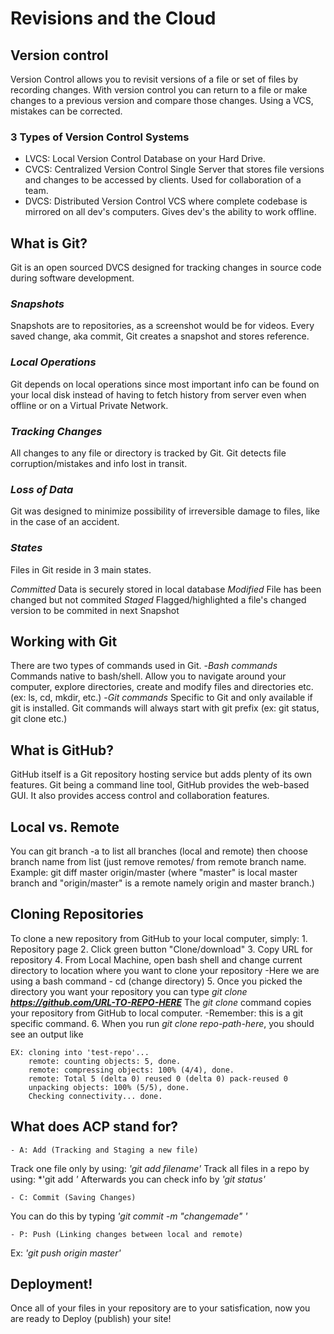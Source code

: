 # **Revisions and the Cloud**

## **Version control**

Version Control allows you to revisit versions of a file or set of files by recording changes. With version control you can return to a file or make changes to a previous version and compare those changes. Using a VCS, mistakes can be corrected.

### **3 Types of Version Control Systems**
- LVCS: Local Version Control
    Database on your Hard Drive.
- CVCS: Centralized Version Control
    Single Server that stores file versions and changes to be accessed by clients. Used for collaboration of a team.
- DVCS: Distributed Version Control
    VCS where complete codebase is mirrored on all dev's computers. Gives dev's the ability to work offline.

## **What is Git?**

Git is an open sourced DVCS designed for tracking changes in source code during software development. 

### ***Snapshots***

Snapshots are to repositories, as a screenshot would be for videos. Every saved change, aka commit, Git creates a snapshot and stores reference.

### ***Local Operations***

Git depends on local operations since most important info can be found on your local disk instead of having to fetch history from server even when offline or on a Virtual Private Network.

### ***Tracking Changes***

All changes to any file or directory is tracked by Git. Git detects file corruption/mistakes and info lost in transit.

### ***Loss of Data***

Git was designed to minimize possibility of irreversible damage to files, like in the case of an accident.

### ***States***

Files in Git reside in 3 main states.

*Committed*
Data is securely stored in local database
*Modified*
File has been changed but not commited
*Staged*
Flagged/highlighted a file's changed version to be commited in next Snapshot

## **Working with Git**

There are two types of commands used in Git.
    -*Bash commands*
    Commands native to bash/shell. Allow you to navigate around your computer, explore directories, create and modify files and directories etc. (ex: ls, cd, mkdir, etc.)
    -*Git commands*
    Specific to Git and only available if git is installed. Git commands will always start with git prefix (ex: git status, git clone etc.)

## **What is GitHub?**

GitHub itself is a Git repository hosting service but adds plenty of its own features. Git being a command line tool, GitHub provides the web-based GUI. It also provides access control and collaboration features.

## **Local vs. Remote**

You can git branch -a to list all branches (local and remote) then choose branch name from list (just remove remotes/ from remote branch name. Example: git diff master origin/master (where "master" is local master branch and "origin/master" is a remote namely origin and master branch.)

## **Cloning Repositories**

To clone a new repository from GitHub to your local computer, simply:
    1. Repository page
    2. Click green button "Clone/download"
    3. Copy URL for repository
    4. From Local Machine, open bash shell and change current directory to location where you want to clone your repository
    -Here we are using a bash command - cd (change directory)
    5. Once you picked the directory you want your repository you can type *git clone **https://github.com/URL-TO-REPO-HERE***
The *git clone* command copies your repository from GitHub to local computer.
-Remember: this is a git specific command.
    6. When you run *git clone repo-path-here*, you should see an output like
    
    EX: cloning into 'test-repo'...
        remote: counting objects: 5, done.
        remote: compressing objects: 100% (4/4), done.
        remote: Total 5 (delta 0) reused 0 (delta 0) pack-reused 0
        unpacking objects: 100% (5/5), done.
        Checking connectivity... done.

## **What does ACP stand for?**

    - A: Add (Tracking and Staging a new file)

Track one file only by using:
*'git add filename'*
Track all files in a repo by using:
*'git add *'*
Afterwards you can check info by *'git status'*

    - C: Commit (Saving Changes)
You can do this by typing *'git commit -m "changemade" '*

    - P: Push (Linking changes between local and remote)

Ex: *'git push origin master'*

## **Deployment!**

Once all of your files in your repository are to your satisfication, now you are ready to Deploy (publish) your site!
